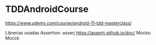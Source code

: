 # TDDAndroidCourse
https://www.udemy.com/course/android-11-tdd-masterclass/

Librerias usadas
Assertion: asserj https://assertj.github.io/doc/
Mocks: Mocck